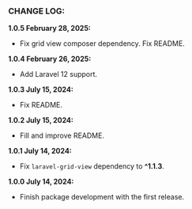 ### CHANGE LOG:

**1.0.5 February 28, 2025:**
- Fix grid view composer dependency. Fix README.

**1.0.4 February 26, 2025:**
- Add Laravel 12 support.

**1.0.3 July 15, 2024:**
- Fix README.

**1.0.2 July 15, 2024:**
- Fill and improve README.

**1.0.1 July 14, 2024:**
- Fix `laravel-grid-view` dependency to **^1.1.3**.

**1.0.0 July 14, 2024:**
- Finish package development with the first release.
